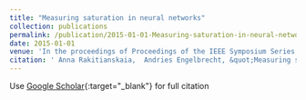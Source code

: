 ```yaml
---
title: "Measuring saturation in neural networks"
collection: publications
permalink: /publication/2015-01-01-Measuring-saturation-in-neural-networks
date: 2015-01-01
venue: 'In the proceedings of Proceedings of the IEEE Symposium Series on Computational Intelligence'
citation: ' Anna Rakitianskaia,  Andries Engelbrecht, &quot;Measuring saturation in neural networks.&quot; In the proceedings of Proceedings of the IEEE Symposium Series on Computational Intelligence, 2015.'
---
```

Use [Google Scholar](https://scholar.google.com/scholar?q=Measuring+saturation+in+neural+networks){:target="_blank"} for full citation